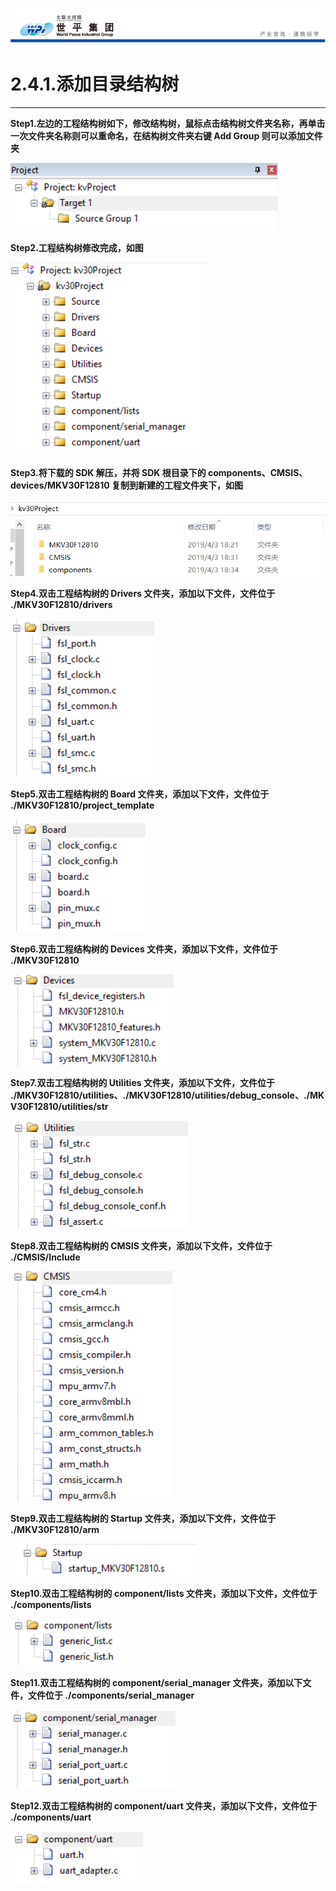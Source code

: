 ![wpiLogo](../../imgs/wpiLogo.jpg)

# 2.4.1.添加目录结构树

---

**Step1.左边的工程结构树如下，修改结构树，鼠标点击结构树文件夹名称，再单击一次文件夹名称则可以重命名，在结构树文件夹右键 Add Group 则可以添加文件夹**

![code5](../../imgs/KEIL/code5.jpg)

**Step2.工程结构树修改完成，如图**

![code6](../../imgs/KEIL/code6.jpg)

**Step3.将下载的 SDK 解压，并将 SDK 根目录下的 components、CMSIS、devices/MKV30F12810 复制到新建的工程文件夹下，如图**

![code7](../../imgs/KEIL/code7.jpg)

**Step4.双击工程结构树的 Drivers 文件夹，添加以下文件，文件位于 ./MKV30F12810/drivers**

![code8](../../imgs/KEIL/code8.jpg)

**Step5.双击工程结构树的 Board 文件夹，添加以下文件，文件位于 ./MKV30F12810/project_template**

![code8](../../imgs/KEIL/code21.jpg)

**Step6.双击工程结构树的 Devices 文件夹，添加以下文件，文件位于 ./MKV30F12810**

![code9](../../imgs/KEIL/code9.jpg)

**Step7.双击工程结构树的 Utilities 文件夹，添加以下文件，文件位于 ./MKV30F12810/utilities、./MKV30F12810/utilities/debug_console、./MKV30F12810/utilities/str**

![code10](../../imgs/KEIL/code10.jpg)

**Step8.双击工程结构树的 CMSIS 文件夹，添加以下文件，文件位于 ./CMSIS/Include**

![code11](../../imgs/KEIL/code11.jpg)

**Step9.双击工程结构树的 Startup 文件夹，添加以下文件，文件位于 ./MKV30F12810/arm**

![code12](../../imgs/KEIL/code12.jpg)

**Step10.双击工程结构树的 component/lists 文件夹，添加以下文件，文件位于 ./components/lists**

![code13](../../imgs/KEIL/code13.jpg)

**Step11.双击工程结构树的 component/serial_manager 文件夹，添加以下文件，文件位于 ./components/serial_manager**

![code14](../../imgs/KEIL/code14.jpg)

**Step12.双击工程结构树的 component/uart 文件夹，添加以下文件，文件位于 ./components/uart**

![code15](../../imgs/KEIL/code15.jpg)

